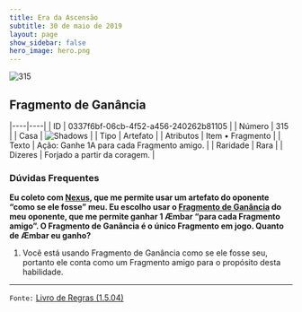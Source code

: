 ```yaml
---
title: Era da Ascensão
subtitle: 30 de maio de 2019
layout: page
show_sidebar: false
hero_image: hero.png
---
```


![315](https://cdn.keyforgegame.com/media/card_front/pt/435_315_GXHJ573FF5W6_pt.png)

## Fragmento de Ganância

|----|----|
| ID | 0337f6bf-06cb-4f52-a456-240262b81105 |
| Número | 315 |
| Casa | ![Shadows](https://archonarcana.com/images/thumb/e/ee/Shadows.png/22px-Shadows.png "Sombras") |
| Tipo | Artefato |
| Atributos | Item • Fragmento |
| Texto | Ação: Ganhe 1A para cada Fragmento amigo. |
| Raridade | Rara |
| Dizeres | Forjado a partir da coragem. |

### Dúvidas Frequentes

**Eu coleto com [Nexus](/cota/305), que me permite usar um artefato
do oponente “como se ele fosse” meu. Eu escolho usar o [Fragmento de Ganância](/aoa/315) do meu oponente, que me permite ganhar 1
Æmbar “para cada Fragmento amigo”. O Fragmento de Ganância é
o único Fragmento em jogo. Quanto de Æmbar eu ganho?**

1. Você está usando Fragmento de Ganância como se ele fosse seu,
portanto ele conta como um Fragmento amigo para o propósito
desta habilidade.

<hr/>

`Fonte:` [Livro de Regras (1.5.04)](https://drive.google.com/open?id=14pM1J8ZR_4hZbGFZt-ArQdAGsHCPEQdE)
